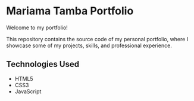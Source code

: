 # Mariama Tamba Portfolio

Welcome to my portfolio!

This repository contains the source code of my personal portfolio, where I showcase some of my projects, skills, and professional experience.

## Technologies Used

- HTML5
- CSS3
- JavaScript
